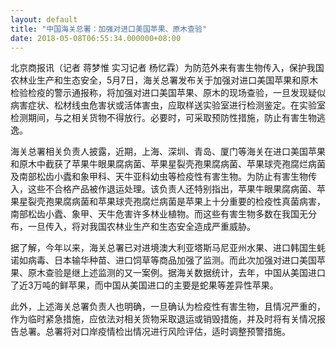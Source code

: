 ```yaml
---
layout: default
title: "中国海关总署：加强对进口美国苹果、原木查验"
date: 2018-05-08T06:55:34.000000+08:00
---
```


北京商报讯（记者 蒋梦惟 实习记者 杨忆霖）为防范外来有害生物传入，保护我国农林业生产和生态安全，5月7日，海关总署发布关于加强对进口美国苹果和原木检验检疫的警示通报称，将加强对进口美国苹果、原木的现场查验，一旦发现疑似病害症状、松材线虫危害状或活体害虫，应取样送实验室进行检测鉴定。在实验室检测期间，与之相关货物不得放行。必要时，可采取预防性措施，防止有害生物逃逸。

海关总署相关负责人披露，近期，上海、深圳、青岛、厦门等海关在进口美国苹果和原木中截获了苹果牛眼果腐病菌、苹果星裂壳孢果腐病菌、苹果球壳孢腐烂病菌及南部松齿小蠹和象甲科、天牛亚科幼虫等检疫性有害生物。为防止有害生物传入，这些不合格产品被作退运处理。该负责人还特别指出，苹果牛眼果腐病菌、苹果星裂壳孢果腐病菌和苹果球壳孢腐烂病菌是苹果上十分重要的检疫性真菌病害，南部松齿小蠹、象甲、天牛危害许多林业植物。而这些有害生物多数在我国无分布，一旦传入，将对我国农林业生产和生态安全造成严重威胁。

据了解，今年以来，海关总署已对进境澳大利亚塔斯马尼亚州水果、进口韩国生蚝诺如病毒、日本输华种苗、进口饲草等商品加强了监测。而此次加强对进口美国苹果、原木查验是继上述监测的又一案例。据海关数据统计，去年，中国从美国进口了近3万吨的鲜苹果，而中国从美国进口的主要是蛇果等差异性苹果。

此外，上述海关总署负责人也明确，一旦确认为检疫性有害生物，且情况严重的，作为临时紧急措施，应依法对相关货物采取退运或销毁措施，并及时将有关情况报告总署。总署将对口岸疫情检出情况进行风险评估，适时调整预警措施。

